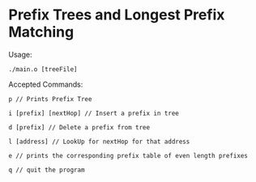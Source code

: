 # Prefix Trees and Longest Prefix Matching

Usage:
```
./main.o [treeFile]
```

Accepted Commands:

```
p // Prints Prefix Tree
```

```
i [prefix] [nextHop] // Insert a prefix in tree
```

```
d [prefix] // Delete a prefix from tree
```

```
l [address] // LookUp for nextHop for that address
```

```
e // prints the corresponding prefix table of even length prefixes
```

```
q // quit the program
```
